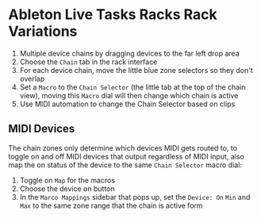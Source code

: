 # Ableton Live Tasks Racks Rack Variations

1. Multiple device chains by dragging devices to the far left drop area
2. Choose the `Chain` tab in the rack interface
3. For each device chain, move the little blue zone selectors so they don't overlap
4. Set a `Macro` to the `Chain Selector` (the little tab at the top of the chain view), moving this `Macro` dial will then change which chain is active
5. Use MIDI automation to change the Chain Selector based on clips

## MIDI Devices

The chain zones only determine which devices MIDI gets routed to, to toggle on and off MIDI devices that output regardless of MIDI input, also map the on status of the device to the same `Chain Selector` macro dial:

1. Toggle on `Map` for the macros
2. Choose the device on button
3. In the `Marco Mappings` sidebar that pops up, set the `Device: On` `Min` and `Max` to the same zone range that the chain is active form
